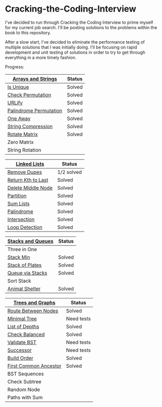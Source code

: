 # Cracking-the-Coding-Interview
I've decided to run through Cracking the Coding Interview to prime myself for my current job search. I'll be
posting solutions to the problems within the book to this repository.

After a slow start, I've decided to eliminate the performance testing of multiple solutions that I was
initially doing. I'll be focusing on rapid development and unit testing of solutions in order to try
to get through everything in a more timely fashion.

Progress:

| [Arrays and Strings](https://github.com/EricSquires/Cracking-the-Coding-Interview/tree/master/C%23/Data%20Structures/1)     | Status |
|------------------------|--------|
| [Is Unique](https://github.com/EricSquires/Cracking-the-Coding-Interview/tree/master/C%23/Data%20Structures/1/1.1)              | Solved |
| [Check Permutation](https://github.com/EricSquires/Cracking-the-Coding-Interview/tree/master/C%23/Data%20Structures/1/1.2)      | Solved |
| [URLify](https://github.com/EricSquires/Cracking-the-Coding-Interview/tree/master/C%23/Data%20Structures/1/1.3)                 | Solved |
| [Palindrome Permutation](https://github.com/EricSquires/Cracking-the-Coding-Interview/tree/master/C%23/Data%20Structures/1/1.4) | Solved |
| [One Away](https://github.com/EricSquires/Cracking-the-Coding-Interview/tree/master/C%23/Data%20Structures/1/1.5)               | Solved |
| [String Compression](https://github.com/EricSquires/Cracking-the-Coding-Interview/tree/master/C%23/Data%20Structures/1/1.6)     | Solved |
| [Rotate Matrix](https://github.com/EricSquires/Cracking-the-Coding-Interview/tree/master/C%23/Data%20Structures/1/1.7)          | Solved |
| Zero Matrix            |        |
| String Rotation        |        |


| [Linked Lists](https://github.com/EricSquires/Cracking-the-Coding-Interview/tree/master/C%23/Data%20Structures/2)           | Status     |
|------------------------|------------|
| [Remove Dupes](https://github.com/EricSquires/Cracking-the-Coding-Interview/tree/master/C%23/Data%20Structures/2/2.1)           | 1/2 solved |
| [Return Kth to Last](https://github.com/EricSquires/Cracking-the-Coding-Interview/tree/master/C%23/Data%20Structures/2/2.2)     | Solved     |
| [Delete Middle Node](https://github.com/EricSquires/Cracking-the-Coding-Interview/tree/master/C%23/Data%20Structures/2/2.3)     | Solved     |
| [Partition](https://github.com/EricSquires/Cracking-the-Coding-Interview/tree/master/C%23/Data%20Structures/2/2.4)              | Solved     |
| [Sum Lists](https://github.com/EricSquires/Cracking-the-Coding-Interview/tree/master/C%23/Data%20Structures/2/2.5)              | Solved     |
| [Palindrome](https://github.com/EricSquires/Cracking-the-Coding-Interview/tree/master/C%23/Data%20Structures/2/2.6)             | Solved     |
| [Intersection](https://github.com/EricSquires/Cracking-the-Coding-Interview/tree/master/C%23/Data%20Structures/2/2.7)           | Solved     |
| [Loop Detection](https://github.com/EricSquires/Cracking-the-Coding-Interview/tree/master/C%23/Data%20Structures/2/2.8)         | Solved     |


| [Stacks and Queues](https://github.com/EricSquires/Cracking-the-Coding-Interview/tree/master/C%23/Data%20Structures/3)      | Status     |
|------------------------|------------|
| Three in One           |            |
| [Stack Min](https://github.com/EricSquires/Cracking-the-Coding-Interview/tree/master/C%23/Data%20Structures/3/3/StackMin.cs)              | Solved     |
| [Stack of Plates](https://github.com/EricSquires/Cracking-the-Coding-Interview/tree/master/C%23/Data%20Structures/3/3/SetOfStacks.cs)        | Solved     |
| [Queue via Stacks](https://github.com/EricSquires/Cracking-the-Coding-Interview/tree/master/C%23/Data%20Structures/3/3/QueueWithStacks.cs)       | Solved     |
| Sort Stack             |            |
| [Animal Shelter](https://github.com/EricSquires/Cracking-the-Coding-Interview/tree/master/C%23/Data%20Structures/3/3/AnimalShelter.cs)         | Solved     |


| [Trees and Graphs](https://github.com/EricSquires/Cracking-the-Coding-Interview/tree/master/C%23/Data%20Structures/4)                       | Status     |
|---------------------------------------------------------------------------------------------------------------------------------------------|------------|
| [Route Between Nodes](https://github.com/EricSquires/Cracking-the-Coding-Interview/tree/master/C%23/Data%20Structures/4/4/RouteBetween.cs)  | Solved     |
| [Minimal Tree](https://github.com/EricSquires/Cracking-the-Coding-Interview/tree/master/C%23/Data%20Structures/4/4/MinimalTree.cs)          | Need tests |
| [List of Depths](https://github.com/EricSquires/Cracking-the-Coding-Interview/tree/master/C%23/Data%20Structures/4/4/DepthsList.cs)         | Solved     |
| [Check Balanced](https://github.com/EricSquires/Cracking-the-Coding-Interview/tree/master/C%23/Data%20Structures/4/4/CheckBalance.cs)       | Solved     |
| [Validate BST](https://github.com/EricSquires/Cracking-the-Coding-Interview/tree/master/C%23/Data%20Structures/4/4/ValidateBST.cs)          | Need tests |
| [Successor](https://github.com/EricSquires/Cracking-the-Coding-Interview/tree/master/C%23/Data%20Structures/4/4/GetSuccessor.cs)            | Need tests |
| [Build Order](https://github.com/EricSquires/Cracking-the-Coding-Interview/blob/master/C%23/Data%20Structures/4/4/BuildOrder.cs)            | Solved     |
| [First Common Ancestor](https://github.com/EricSquires/Cracking-the-Coding-Interview/blob/master/C%23/Data%20Structures/4/4/FirstCommonAncestor.cs)  | Solved     |
| BST Sequences          |            |
| Check Subtree          |            |
| Random Node            |            |
| Paths with Sum         |            |

